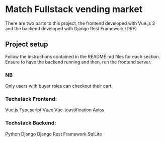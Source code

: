 # Match Fullstack vending market

There are two parts to this project, the frontend developed with Vue.js 3 and the backend developed with Django Rest Framework (DRF)

## Project setup

Follow the instructions contained in the README.md files for each section.
Ensure to have the backend running and then, run the frontend server.

### NB

Only users with buyer roles can checkout their cart

### Techstack Frontend:

Vue.js
Typescript
Vuex
Vue-toastification
Axios

### Techstack Backend:

Python
Django
Django Rest Framework
SqlLite
